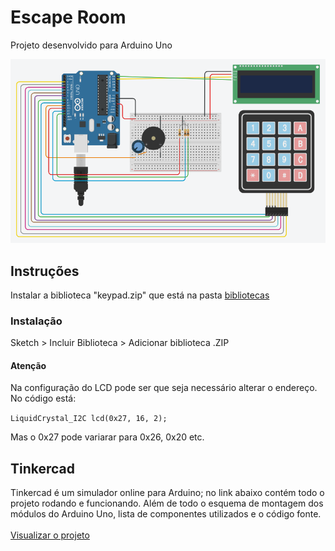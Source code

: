 # Escape Room
Projeto desenvolvido para Arduino Uno

![Esquema](/EsquemaEletronico.png)

## Instruções
Instalar a biblioteca "keypad.zip" que está na pasta [bibliotecas](/Bibliotecas)

### Instalação
Sketch > Incluir Biblioteca > Adicionar biblioteca .ZIP

#### Atenção
Na configuração do LCD pode ser que seja necessário alterar o endereço. No código está:

```LiquidCrystal_I2C lcd(0x27, 16, 2);```

Mas o 0x27 pode variarar para 0x26, 0x20 etc.

## Tinkercad
Tinkercad é um simulador online para Arduino; no link abaixo contém todo o projeto rodando e funcionando. Além de todo o esquema de montagem dos módulos do Arduino Uno, lista de componentes utilizados e o código fonte. <br/><br/>
[Visualizar o projeto](https://www.tinkercad.com/things/5OiIE5SMJbv-escape-room)
